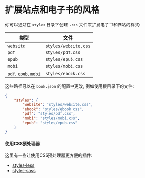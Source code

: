 # 扩展站点和电子书的风格

你可以通过在 `styles` 目录下创建 `.css` 文件来扩展电子书和网站的样式:

| 类型 | 文件 |
| ---- | ---- |
| `website` | `styles/website.css` |
| `pdf` | `styles/pdf.css` |
| `epub` | `styles/epub.css` |
| `mobi` | `styles/mobi.css` |
| `pdf`, `epub`, `mobi` | `styles/ebook.css` |


这些路径可以在 `book.json` 的配置中更改, 例如使用根目录下的文件:

```json
{
    "styles": {
        "website": "styles/website.css",
        "ebook": "styles/ebook.css",
        "pdf": "styles/pdf.css",
        "mobi": "styles/mobi.css",
        "epub": "styles/epub.css"
    }
}
```

#### 使用CSS预处理器

这里有一些让使用CSS预处理器更方便的插件:

- [styles-less](https://plugins.gitbook.com/plugin/styles-less)
- [styles-sass](https://plugins.gitbook.com/plugin/styles-sass)

